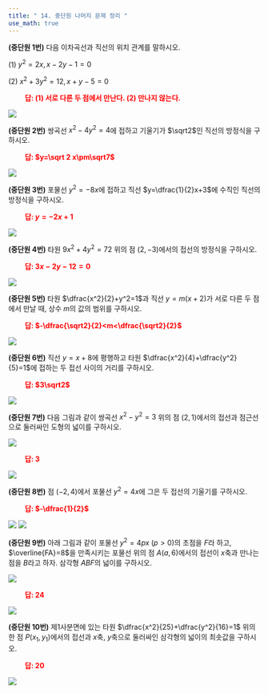```yaml
---
title: " 14. 중단원 나머지 문제 정리 "
use_math: true
---
```


**(중단원 1번)** 다음 이차곡선과 직선의 위치 관계를 말하시오.

(1) $y^2=2 x, x-2y-1=0$ 

(2) $x^2+3 y^2=12, x+y-5=0$

**<span style="color: red;">$\qquad$답: (1) 서로 다른 두 점에서 만난다. (2) 만나지 않는다.</span>**

<img src="/assets/Pasted image 20240414152647.png"/>

**(중단원 2번)** 쌍곡선 $x^2-4y^2=4$에 접하고 기울기가 $\sqrt2$인 직선의 방정식을 구하시오.

**<span style="color: red;">$\qquad$답: $y=\sqrt 2 x\pm\sqrt7$</span>**

<img src="/assets/Pasted image 20240414152659.png"/>

**(중단원 3번)** 포물선 $y^2=-8x$에 접하고 직선 $y=\dfrac{1}{2}x+3$에 수직인 직선의 방정식을 구하시오.

**<span style="color: red;">$\qquad$답: $y=-2x+1$</span>**

<img src="/assets/Pasted image 20240414152707.png"/>

**(중단원 4번)** 타원 $9x^2+4y^2=72$ 위의 점 $(2, -3)$에서의 접선의 방정식을 구하시오.

**<span style="color: red;">$\qquad$답: $3x-2y-12=0$</span>**

<img src="/assets/Pasted image 20240414152715.png"/>

**(중단원 5번)** 타원 $\dfrac{x^2}{2}+y^2=1$과 직선 $y=m(x+2)$가 서로 다른 두 점에서 만날 때, 상수 $m$의 값의 범위를 구하시오.

**<span style="color: red;">$\qquad$답: $-\dfrac{\sqrt2}{2}<m<\dfrac{\sqrt2}{2}$</span>**

<img src="/assets/Pasted image 20240414152723.png"/>

**(중단원 6번)** 직선 $y=x+8$에 평행하고 타원 $\dfrac{x^2}{4}+\dfrac{y^2}{5}=1$에 접하는 두 접선 사이의 거리를 구하시오.

**<span style="color: red;">$\qquad$답: $3\sqrt2$</span>**

<img src="/assets/Pasted image 20240414152734.png"/>

**(중단원 7번)** 다음 그림과 같이 쌍곡선 $x^2-y^2=3$ 위의 점 $(2, 1)$에서의 접선과 점근선으로 둘러싸인 도형의 넓이를 구하시오.

<img src="/assets/Pasted image 20240313151522.png"/>

**<span style="color: red;">$\qquad$답: $3$</span>**

<img src="/assets/Pasted image 20240414152745.png"/>

**(중단원 8번)** 점 $(-2, 4)$에서 포물선 $y^2=4x$에 그은 두 접선의 기울기를 구하시오.

**<span style="color: red;">$\qquad$답: $-\dfrac{1}{2}$</span>**

<img src="/assets/Pasted image 20240414152757.png"/>

<img src="/assets/Pasted image 20240414152805.png"/>

**(중단원 9번)** 아래 그림과 같이 포물선 $y^2=4 px\ (p>0)$의 초점을 $F$라 하고, $\overline{FA}=8$을 만족시키는 포물선 위의 점 $A(a, 6)$에서의 접선이 $x$축과 만나는 점을 $B$라고 하자. 삼각형 $ABF$의 넓이를 구하시오.

<img src="/assets/Pasted image 20240313151720.png"/>

**<span style="color: red;">$\qquad$답: $24$</span>**

<img src="/assets/Pasted image 20240414152814.png"/>

**(중단원 10번)** 제1사분면에 있는 타원 $\dfrac{x^2}{25}+\dfrac{y^2}{16}=1$ 위의 한 점 $P(x_1, y_1)$에서의 접선과 $x$축, $y$축으로 둘러싸인 삼각형의 넓이의 최솟값을 구하시오.

**<span style="color: red;">$\qquad$답: $20$</span>**

<img src="/assets/Pasted image 20240414152821.png"/>